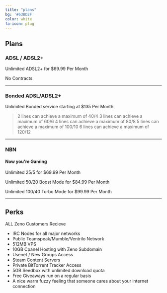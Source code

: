 ```yaml
---
title: "plans"
bg: '#63BD2F'
color: white
fa-icon: plug
---
```


## Plans

### ADSL / ADSL2+

Unlimited ADSL2+ for $69.99 Per Month

No Contracts


-------------------------

### Bonded ADSL/ADSL2+

Unlimited Bonded service starting at $135 Per Month.

> 2 lines can achieve a maximum of 40/4
> 3 lines can achieve a maximum of 60/6
> 4 lines can achieve a maximum of 80/8
> 5 lines can achieve a maximum of 100/10
> 6 lines can achieve a maximum of 120/12


-------------------------


### NBN

#### Now you're Gaming

Unlimited 25/5 for $69.99 Per Month

Unlimited 50/20 Boost Mode for $84.99 Per Month

Unlimited 100/40 Turbo Mode for $99.99 Per Month

-------------------------

## Perks

ALL Zeno Customers Recieve

- IRC Nodes for all major networks
- Public Teamspeak/Mumble/Ventrilo Network
- 512MB VPS
- 10GB Cpanel Hosting with Zeno Subdomain
- Usenet / New Groups Access
- Steam Content Servers
- Private BitTorrent Tracker Access
- 5GB Seedbox with unlimited download quota
- Free Giveaways run on a regular basis
- A nice warm fuzzy feeling that someone cares about your internet connection

